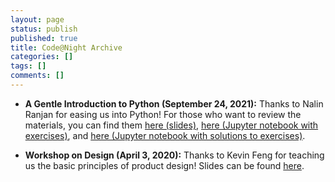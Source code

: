 ```yaml
---
layout: page
status: publish
published: true
title: Code@Night Archive
categories: []
tags: []
comments: []
---
```


- **A Gentle Introduction to Python (September 24, 2021):** Thanks to Nalin Ranjan for easing us into Python! For those who want to review the materials, you can find them <a href="python_talk/gentle_intro_to_python.pdf" target="_blank">here (slides)</a>, <a href="python_talk/intro_to_python.ipynb" target="_blank">here (Jupyter notebook with exercises)</a>, and <a href="python_talk/intro_to_python_soln.ipynb" target="_blank">here (Jupyter notebook with solutions to exercises)</a>.

- **Workshop on Design (April 3, 2020):** Thanks to Kevin Feng for teaching us the basic principles of product design! Slides can be found <a href="design_kevin_feng/slides.pdf" target="_blank">here</a>.
